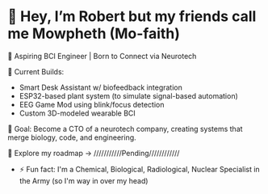 # 👋 Hey, I’m Robert but my friends call me Mowpheth (Mo-faith)

🧠 Aspiring BCI Engineer | Born to Connect via Neurotech

🚧 Current Builds:
- Smart Desk Assistant w/ biofeedback integration
- ESP32-based plant system (to simulate signal-based automation)
- EEG Game Mod using blink/focus detection
- Custom 3D-modeled wearable BCI

📍 Goal: Become a CTO of a neurotech company, creating systems that merge biology, code, and engineering.

🔗 Explore my roadmap → ///////////Pending////////////

- ⚡ Fun fact: I'm a Chemical, Biological, Radiological, Nuclear Specialist in the Army (so I'm way in over my head) 

<!---
amowpheth/amowpheth is a ✨ special ✨ repository because its `README.md` (this file) appears on your GitHub profile.
You can click the Preview link to take a look at your changes.
--->
